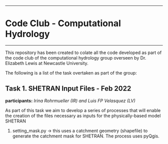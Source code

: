 ___
# Code Club - Computational Hydrology
___

This repository has been created to colate all the code developed as part of the code club of the computational hydrology group overseen by Dr. Elizabeth Lewis at Newcastle University.

The following is a list of the task overtaken as part of the group:

## Task 1. SHETRAN Input Files -  Feb 2022
**participants:** *Irina Rohrmueller (IR) and Luis FP Velasquez (LV)*

As part of this task we aim to develop a series of processes that will enable the creation of the files necessary as inputs for the physically-based model SHETRAN
  1. setting_mask.py -> this uses a catchment geometry (shapefile) to generate the catchment mask for SHETRAN. The process uses pyQgis.